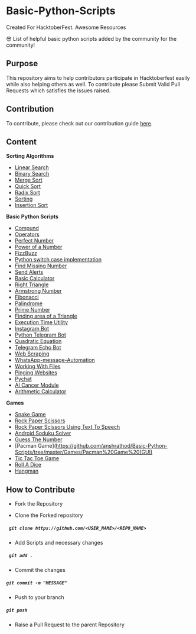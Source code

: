 # Basic-Python-Scripts

Created For HacktoberFest.
Awesome Resources

😎 List of helpful basic python scripts added by the community for the community!

## Purpose

This repository aims to help contributors participate in Hacktoberfest easily while also helping others as well.
To contribute please Submit Valid Pull Requests which satisfies the issues raised.

## Contribution

To contribute, please check out our contribution guide [here](CONTRIBUTING.md).

## Content

**Sorting Algorithms**
  - [Linear Search](https://github.com/anshrathod/Basic-Python-Scripts/blob/master/DSA/LinearSearch.py)
  - [Binary Search](https://github.com/anshrathod/Basic-Python-Scripts/blob/master/DSA/binarySearch.py)
  - [Merge Sort](https://github.com/anshrathod/Basic-Python-Scripts/blob/master/DSA/MergeSort.py)
  - [Quick Sort](https://github.com/anshrathod/Basic-Python-Scripts/blob/master/DSA/quickSort.py)
  - [Radix Sort](https://github.com/anshrathod/Basic-Python-Scripts/blob/master/DSA/RadixSort.py)
  - [Sorting](https://github.com/anshrathod/Basic-Python-Scripts/blob/master/DSA/sorting.py)
  - [Insertion Sort](https://github.com/anshrathod/Basic-Python-Scripts/blob/master/DSA/InsertionSort.py)

**Basic Python Scripts**
  - [Compund](https://github.com/anshrathod/Basic-Python-Scripts/blob/master/DSA/Mathematical/compund.py)
  - [Operators](https://github.com/anshrathod/Basic-Python-Scripts/blob/master/DSA/Mathematical/operators.py)
  - [Perfect Number](https://github.com/anshrathod/Basic-Python-Scripts/blob/master/DSA/Mathematical/perfectno.py)
  - [Power of a Number](https://github.com/anshrathod/Basic-Python-Scripts/blob/master/DSA/Mathematical/ppower.py)
  - [FizzBuzz](https://github.com/anshrathod/Basic-Python-Scripts/blob/master/DSA/Mathematical/fizzbuzz.py)
  - [Python switch case implementation](https://github.com/anshrathod/Basic-Python-Scripts/blob/master/random/switch_case.py)
  - [Find Missing Number](https://github.com/anshrathod/Basic-Python-Scripts/blob/master/DSA/Mathematical/find_missing_number.py)
  - [Send Alerts](https://github.com/anshrathod/Basic-Python-Scripts/tree/master/Send%20Alerts)
  - [Basic Calculator](https://github.com/anshrathod/Basic-Python-Scripts/blob/master/Utils/simple_calculator.py)
  - [Right Triangle](https://github.com/anshrathod/Basic-Python-Scripts/blob/master/DSA/Mathematical/RightTriangle.py)
  - [Armstrong Number](https://github.com/anshrathod/Basic-Python-Scripts/blob/master/DSA/Mathematical/Maitreyi88_armstrongno.py)
  - [Fibonacci](https://github.com/anshrathod/Basic-Python-Scripts/blob/master/DSA/Mathematical/Maitreyi88_fibonacci.py)
  - [Palindrome](https://github.com/anshrathod/Basic-Python-Scripts/blob/master/DSA/Mathematical/Maitreyi88_palindrome.py)
  - [Prime Number](https://github.com/anshrathod/Basic-Python-Scripts/blob/master/DSA/Mathematical/Maitreyi88_primeno.py)
  - [Finding area of a Triangle](https://github.com/anshrathod/Basic-Python-Scripts/blob/master/DSA/Mathematical/Find_area%20_of_triangle.py)
  - [Execution Time Utility](https://github.com/anshrathod/Basic-Python-Scripts/tree/master/Execution-time-utility)
  - [Instagram Bot](https://github.com/anshrathod/Basic-Python-Scripts/tree/master/InstaGramBot)
  - [Python Telegram Bot](https://github.com/anshrathod/Basic-Python-Scripts/tree/master/Python-Telegram-bot)
  - [Quadratic Equation](https://github.com/anshrathod/Basic-Python-Scripts/tree/master/Quadratic%20equation)
  - [Telegram Echo Bot](https://github.com/anshrathod/Basic-Python-Scripts/tree/master/TelegramEchoBot)
  - [Web Scraping](https://github.com/anshrathod/Basic-Python-Scripts/tree/master/Web-Scraping)
  - [WhatsApp-message-Automation](https://github.com/anshrathod/Basic-Python-Scripts/tree/master/WhatsApp-message-automation)
  - [Working With Files](https://github.com/anshrathod/Basic-Python-Scripts/tree/master/WorkingWithFiles)
  - [Pinging Websites](https://github.com/anshrathod/Basic-Python-Scripts/tree/master/pinging-websites)
  - [Pychat](https://github.com/anshrathod/Basic-Python-Scripts/tree/master/pychat)
  - [AI Cancer Module](https://github.com/anshrathod/Basic-Python-Scripts/blob/master/A.I_cancer_module.py)
  - [Arithmetic Calculator](https://github.com/anshrathod/Basic-Python-Scripts/blob/master/Arithmetic_calculator.py)
 
**Games**
  - [Snake Game](https://github.com/anshrathod/Basic-Python-Scripts/tree/master/Games/SnakeGame)
  - [Rock Paper Scissors](https://github.com/anshrathod/Basic-Python-Scripts/tree/master/Games/RockPaperScissors)
  - [Rock Paper Scissors Using Text To Speech](https://github.com/anshrathod/Basic-Python-Scripts/tree/master/Games/RockPaperScissorUsingTextToSpeech)
  - [Android Soduku Solver](https://github.com/anshrathod/Basic-Python-Scripts/tree/master/Games/Android%20sudoku%20solver)
  - [Guess The Number](https://github.com/anshrathod/Basic-Python-Scripts/blob/master/Games/Guess_the_number.py)
  - [Pacman Game](https://github.com/anshrathod/Basic-Python-Scripts/tree/master/Games/Pacman%20Game%20(GUI)
  - [Tic Tac Toe Game](https://github.com/anshrathod/Basic-Python-Scripts/tree/master/Games/TicTacToeGame)
  - [Roll A Dice](https://github.com/anshrathod/Basic-Python-Scripts/blob/master/Games/Roll%20a%20Dice.py)
  - [Hangman](https://github.com/anshrathod/Basic-Python-Scripts/blob/master/Games/hangman.py)
  
## How to Contribute

- Fork the Repository

- Clone the Forked repository

##### ` git clone https://github.com/<USER_NAME>/<REPO_NAME>`

- Add Scripts and necessary changes

##### ` git add .`

- Commit the changes

##### `git commit -m "MESSAGE"`

- Push to your branch

##### `git push`

- Raise a Pull Request to the parent Repository
